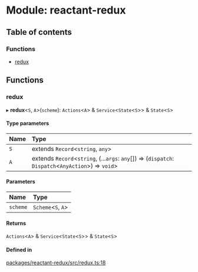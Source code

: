 # Module: reactant-redux

## Table of contents

### Functions

- [redux](reactant_redux.md#redux)

## Functions

### redux

▸ **redux**<`S`, `A`\>(`scheme`): `Actions`<`A`\> & `Service`<`State`<`S`\>\> & `State`<`S`\>

#### Type parameters

| Name | Type |
| :------ | :------ |
| `S` | extends `Record`<`string`, `any`\> |
| `A` | extends `Record`<`string`, (...`args`: `any`[]) => (`dispatch`: `Dispatch`<`AnyAction`\>) => `void`\> |

#### Parameters

| Name | Type |
| :------ | :------ |
| `scheme` | `Scheme`<`S`, `A`\> |

#### Returns

`Actions`<`A`\> & `Service`<`State`<`S`\>\> & `State`<`S`\>

#### Defined in

[packages/reactant-redux/src/redux.ts:18](https://github.com/unadlib/reactant/blob/46d47605/packages/reactant-redux/src/redux.ts#L18)
